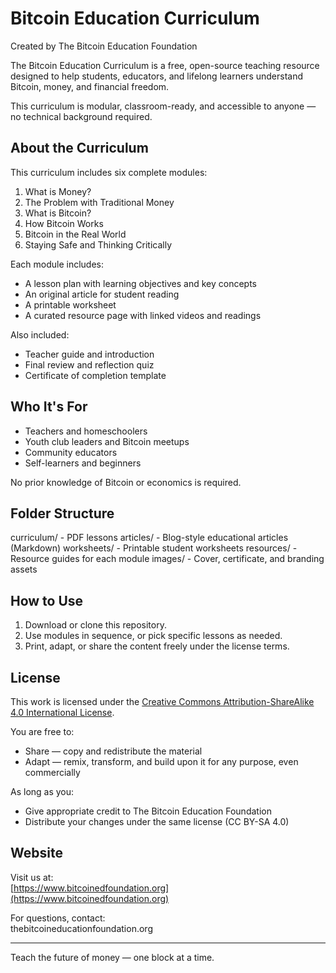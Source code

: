 # Bitcoin Education Curriculum  
Created by The Bitcoin Education Foundation

The Bitcoin Education Curriculum is a free, open-source teaching resource designed to help students, educators, and lifelong learners understand Bitcoin, money, and financial freedom.

This curriculum is modular, classroom-ready, and accessible to anyone — no technical background required.

## About the Curriculum

This curriculum includes six complete modules:

1. What is Money?  
2. The Problem with Traditional Money  
3. What is Bitcoin?  
4. How Bitcoin Works  
5. Bitcoin in the Real World  
6. Staying Safe and Thinking Critically

Each module includes:
- A lesson plan with learning objectives and key concepts  
- An original article for student reading  
- A printable worksheet  
- A curated resource page with linked videos and readings

Also included:
- Teacher guide and introduction  
- Final review and reflection quiz  
- Certificate of completion template

## Who It's For

- Teachers and homeschoolers  
- Youth club leaders and Bitcoin meetups  
- Community educators  
- Self-learners and beginners  

No prior knowledge of Bitcoin or economics is required.

## Folder Structure

curriculum/ - PDF lessons
articles/ - Blog-style educational articles (Markdown)
worksheets/ - Printable student worksheets
resources/ - Resource guides for each module
images/ - Cover, certificate, and branding assets


## How to Use

1. Download or clone this repository.  
2. Use modules in sequence, or pick specific lessons as needed.  
3. Print, adapt, or share the content freely under the license terms.  

## License

This work is licensed under the [Creative Commons Attribution-ShareAlike 4.0 International License](https://creativecommons.org/licenses/by-sa/4.0/).

You are free to:
- Share — copy and redistribute the material  
- Adapt — remix, transform, and build upon it for any purpose, even commercially

As long as you:
- Give appropriate credit to The Bitcoin Education Foundation  
- Distribute your changes under the same license (CC BY-SA 4.0)

## Website

Visit us at:  
[https://www.bitcoinedfoundation.org](https://www.bitcoinedfoundation.org)

For questions, contact:  
thebitcoineducationfoundation.org

---

Teach the future of money — one block at a time.

